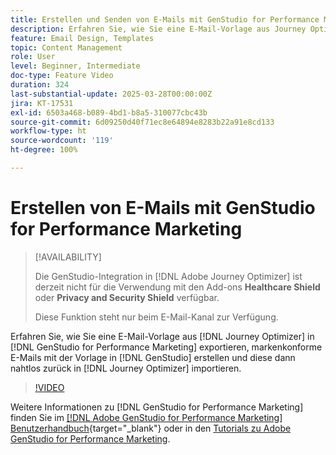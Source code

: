 ```yaml
---
title: Erstellen und Senden von E-Mails mit GenStudio for Performance Marketing
description: Erfahren Sie, wie Sie eine E-Mail-Vorlage aus Journey Optimizer in GenStudio for Performance Marketing exportieren, markenkonforme E-Mails mit der Vorlage in GenStudio erstellen und diese dann nahtlos zurück in Journey Optimizer importieren.
feature: Email Design, Templates
topic: Content Management
role: User
level: Beginner, Intermediate
doc-type: Feature Video
duration: 324
last-substantial-update: 2025-03-28T00:00:00Z
jira: KT-17531
exl-id: 6503a468-b089-4bd1-b8a5-310077cbc43b
source-git-commit: 6d09250d40f71ec8e64894e8283b22a91e8cd133
workflow-type: ht
source-wordcount: '119'
ht-degree: 100%

---
```


# Erstellen von E-Mails mit GenStudio for Performance Marketing

>[!AVAILABILITY]
>
>Die GenStudio-Integration in [!DNL Adobe Journey Optimizer] ist derzeit nicht für die Verwendung mit den Add-ons **Healthcare Shield** oder **Privacy and Security Shield** verfügbar.
>
>Diese Funktion steht nur beim E-Mail-Kanal zur Verfügung.

Erfahren Sie, wie Sie eine E-Mail-Vorlage aus [!DNL Journey Optimizer] in [!DNL GenStudio for Performance Marketing] exportieren, markenkonforme E-Mails mit der Vorlage in [!DNL GenStudio] erstellen und diese dann nahtlos zurück in [!DNL Journey Optimizer] importieren.

>[!VIDEO](https://video.tv.adobe.com/v/3456058/?learn=on&enablevpops&captions=ger)

Weitere Informationen zu [!DNL GenStudio for Performance Marketing] finden Sie im [[!DNL Adobe GenStudio for Performance Marketing] Benutzerhandbuch](https://experienceleague.adobe.com/de/docs/genstudio-for-performance-marketing/user-guide/home){target="_blank"} oder in den [Tutorials zu Adobe GenStudio for Performance Marketing](https://experienceleague.adobe.com/de/docs/genstudio-for-performance-marketing-learn/tutorials/overview).
